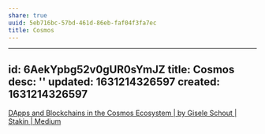 ```yaml
---
share: true
uuid: 5eb716bc-57bd-461d-86eb-faf04f3fa7ec
title: Cosmos
---
```

---
id: 6AekYpbg52v0gUR0sYmJZ
title: Cosmos
desc: ''
updated: 1631214326597
created: 1631214326597
---

[DApps and Blockchains in the Cosmos Ecosystem | by Gisele Schout | Stakin | Medium](https://medium.com/stakin/dapps-and-blockchains-built-on-the-cosmos-ecosystem-31731494570b)